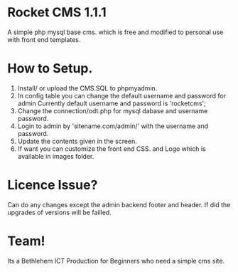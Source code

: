 # Rocket CMS 1.1.1
A simple php mysql base cms. which is free and modified to personal use with front end templates.

# How to Setup.
1. Install/ or upload the CMS.SQL to phpmyadmin.
2. In config table you can change the default username and password for admin
          Currently default username and password is 'rocketcms';
3. Change the connection/odt.php for mysql dabase and username password.
4. Login to admin by 'sitename.com/admin/' with the username and password.
5. Update the contents given in the screen.
6. If want you can customize the front end CSS. and Logo which is available in images folder.

# Licence Issue?
Can do any changes except the admin backend footer and header. If did the upgrades of versions will be failled.

# Team!
Its a Bethlehem ICT Production for Beginners who need a simple cms site.
